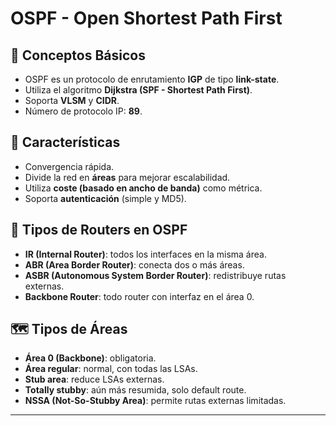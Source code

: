 # OSPF - Open Shortest Path First

## 📖 Conceptos Básicos
- OSPF es un protocolo de enrutamiento **IGP** de tipo **link-state**.  
- Utiliza el algoritmo **Dijkstra (SPF - Shortest Path First)**.  
- Soporta **VLSM** y **CIDR**.  
- Número de protocolo IP: **89**.  

## 🔑 Características
- Convergencia rápida.  
- Divide la red en **áreas** para mejorar escalabilidad.  
- Utiliza **coste (basado en ancho de banda)** como métrica.  
- Soporta **autenticación** (simple y MD5).  

## 🧩 Tipos de Routers en OSPF
- **IR (Internal Router)**: todos los interfaces en la misma área.  
- **ABR (Area Border Router)**: conecta dos o más áreas.  
- **ASBR (Autonomous System Border Router)**: redistribuye rutas externas.  
- **Backbone Router**: todo router con interfaz en el área 0.  

## 🗺️ Tipos de Áreas
- **Área 0 (Backbone)**: obligatoria.  
- **Área regular**: normal, con todas las LSAs.  
- **Stub area**: reduce LSAs externas.  
- **Totally stubby**: aún más resumida, solo default route.  
- **NSSA (Not-So-Stubby Area)**: permite rutas externas limitadas.  

---
